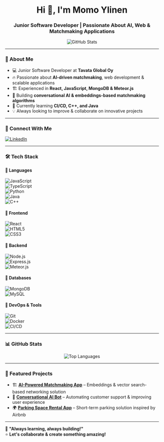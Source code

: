 <h1 align="center">Hi 👋, I'm Momo Ylinen</h1>
<h3 align="center">Junior Software Developer | Passionate About AI, Web & Matchmaking Applications</h3>

<p align="center">
  <img src="https://github-readme-stats.vercel.app/api?username=momoylinen&show_icons=true&theme=radical" alt="GitHub Stats" />
</p>

---

### 🚀 About Me  
- 💻 Junior Software Developer at **Tavata Global Oy**  
- 🔥 Passionate about **AI-driven matchmaking**, web development & scalable applications  
- 🏗️ Experienced in **React, JavaScript, MongoDB & Meteor.js**  
- 🤖 Building **conversational AI & embeddings-based matchmaking algorithms**  
- 🌱 Currently learning **CI/CD, C++, and Java**  
- 💡 Always looking to improve & collaborate on innovative projects  

---

### 🔗 Connect With Me  
[![LinkedIn](https://img.shields.io/badge/LinkedIn-Momo%20Ylinen-blue?style=for-the-badge&logo=linkedin)](https://www.linkedin.com/in/momo-ylinen-705164213/)

---

### 🛠️ Tech Stack  

#### 🔹 Languages  
![JavaScript](https://img.shields.io/badge/JavaScript-F7DF1E?style=for-the-badge&logo=javascript&logoColor=black)  
![TypeScript](https://img.shields.io/badge/TypeScript-3178C6?style=for-the-badge&logo=typescript&logoColor=white)  
![Python](https://img.shields.io/badge/Python-3776AB?style=for-the-badge&logo=python&logoColor=white)  
![Java](https://img.shields.io/badge/Java-007396?style=for-the-badge&logo=java&logoColor=white)  
![C++](https://img.shields.io/badge/C%2B%2B-00599C?style=for-the-badge&logo=c%2B%2B&logoColor=white)  

#### 🔹 Frontend  
![React](https://img.shields.io/badge/React-61DAFB?style=for-the-badge&logo=react&logoColor=black)  
![HTML5](https://img.shields.io/badge/HTML5-E34F26?style=for-the-badge&logo=html5&logoColor=white)  
![CSS3](https://img.shields.io/badge/CSS3-1572B6?style=for-the-badge&logo=css3&logoColor=white)  

#### 🔹 Backend  
![Node.js](https://img.shields.io/badge/Node.js-339933?style=for-the-badge&logo=nodedotjs&logoColor=white)  
![Express.js](https://img.shields.io/badge/Express.js-000000?style=for-the-badge&logo=express&logoColor=white)  
![Meteor.js](https://img.shields.io/badge/Meteor.js-EE6600?style=for-the-badge&logo=meteor&logoColor=white)  

#### 🔹 Databases  
![MongoDB](https://img.shields.io/badge/MongoDB-47A248?style=for-the-badge&logo=mongodb&logoColor=white)  
![MySQL](https://img.shields.io/badge/MySQL-4479A1?style=for-the-badge&logo=mysql&logoColor=white)  

#### 🔹 DevOps & Tools  
![Git](https://img.shields.io/badge/Git-F05032?style=for-the-badge&logo=git&logoColor=white)  
![Docker](https://img.shields.io/badge/Docker-2496ED?style=for-the-badge&logo=docker&logoColor=white)  
![CI/CD](https://img.shields.io/badge/CI%2FCD-333?style=for-the-badge&logo=githubactions&logoColor=white)  

---

### 📊 GitHub Stats  
<p align="center">
  <img src="https://github-readme-stats.vercel.app/api/top-langs?username=momoylinen&show_icons=true&theme=radical&layout=compact" alt="Top Languages" />
</p>

---

### 🚀 Featured Projects  
- 🏗 **[AI-Powered Matchmaking App](#)** – Embeddings & vector search-based networking solution  
- 🤖 **[Conversational AI Bot](#)** – Automating customer support & improving user experience  
- 🌍 **[Parking Space Rental App](#)** – Short-term parking solution inspired by Airbnb  

---

🌱 **"Always learning, always building!"**  
⭐ **Let's collaborate & create something amazing!**

